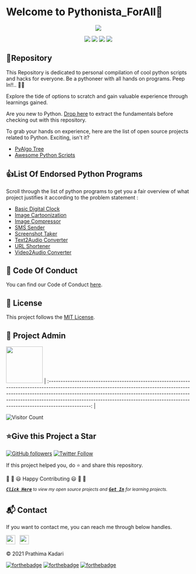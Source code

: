 # Welcome to Pythonista_ForAll👋

<p align="center">
<img src="https://github.com/prathimacode-hub/prathimacode-hub/blob/main/CoverPhotos/Pythonista-For-All.png"></a>
</p>
<p align="center">
<a href="https://github.com/prathimacode-hub"><img src="https://img.shields.io/badge/PRs-welcome-brightgreen.svg?style=flat&logo=github"></a> 
<a href="https://github.com/prathimacode-hub"><img src="https://img.shields.io/badge/Open%20Source-%F0%9F%A4%8D-Green"></a> 
<a href="https://github.com/prathimacode-hub"><img src="https://img.shields.io/static/v1.svg?label=Contributions&message=Welcome&color=0059b3&style=flat-square"></a>
<a href="https://github.com/prathimacode-hub"><img src="https://img.shields.io/maintenance/yes/2022"></a>
</p> 


<h2>📌Repository</h2>

This Repository is dedicated to personal compilation of cool python scripts and hacks for everyone. Be a pythoneer with all hands on programs. Peep In!!.. 🤩🚀

Explore the tide of options to scratch and gain valuable experience through learnings gained. 

Are you new to Python. [Drop here](https://github.com/prathimacode-hub/Learn-Python-For-Beginners) to extract the fundamentals before checking out with this repository.

To grab your hands on experience, here are the list of open source projects related to Python. Exciting, isn't it?

- [PyAlgo Tree](https://github.com/prathimacode-hub/PyAlgo-Tree)
- [Awesome Python Scripts](https://github.com/prathimacode-hub/Awesome_Python_Scripts)


<h2>👍List Of Endorsed Python Programs</h2>

Scroll through the list of python programs to get you a fair overview of what project justifies it according to the problem statement :

- [Basic Digital Clock](https://github.com/prathimacode-hub/Pythonista_ForAll/tree/main/Basic_Digital_Clock)
- [Image Cartoonization](https://github.com/prathimacode-hub/Pythonista_ForAll/tree/main/Image_Cartoonization)
- [Image Compressor](https://github.com/prathimacode-hub/Pythonista_ForAll/tree/main/Image_Compressor)
- [SMS Sender](https://github.com/prathimacode-hub/Pythonista_ForAll/tree/main/SMS_Sender)
- [Screenshot Taker](https://github.com/prathimacode-hub/Pythonista_ForAll/tree/main/Screenshot_Taker)
- [Text2Audio Converter](https://github.com/prathimacode-hub/Pythonista_ForAll/tree/main/Text2Audio_Converter)
- [URL Shortener](https://github.com/prathimacode-hub/Pythonista_ForAll/tree/main/URL_Shortener)
- [Video2Audio Converter](https://github.com/prathimacode-hub/Pythonista_ForAll/tree/main/Video2Audio_Converter)


<h2>📜 Code Of Conduct</h2>

You can find our Code of Conduct [here](https://github.com/prathimacode-hub/Pythonista_ForAll/blob/main/CODE_OF_CONDUCT.md).


<h2>📝 License</h2>  

This project follows the [MIT License](https://github.com/prathimacode-hub/Pythonista_ForAll/blob/main/LICENSE).


<h2>🙂 Project Admin</h2>

<a href="https://github.com/prathimacode-hub"><img src="https://github.com/prathimacode-hub/prathimacode-hub/blob/main/Prathima%20updated%20profile%20pic.jpg" width=100px height=100px /></a>
| :------------------------------------------------------------------------------------------------------------------------------------------------------------------------------------------------------------------------------------------------------------------------------------------------------------------------------------------: |

![Visitor Count](https://profile-counter.glitch.me/{prathimacode-hub}/count.svg)


<h2>⭐Give this Project a Star</h2>

[![GitHub followers](https://img.shields.io/github/followers/prathimacode-hub.svg?label=Follow%20@prathimacode-hub&style=social)](https://github.com/prathimak88/)  [![Twitter Follow](https://img.shields.io/twitter/follow/prathimak88?style=social)](https://twitter.com/prathimak88)

If this project helped you, do ⭐ and share this repository.

🎉 🎊 😃 Happy Contributing 😃 🎊 🎉

<sup><kbd>***[Click Here](https://github.com/prathimacode-hub/prathimacode-hub/blob/main/Projects/OpenSource-Projects.md)***</kbd> *to view my open source projects and</sup>*  <sup><kbd>***[Get In](https://github.com/prathimacode-hub/prathimacode-hub/blob/main/GitHub%20Projects/Learning-Projects.md)***</kbd> *for learning projects.</sup>* <br>
</td>


<h2>📬 Contact</h2>

If you want to contact me, you can reach me through below handles.

<a href="https://twitter.com/prathimak88"><img src="https://upload.wikimedia.org/wikipedia/fr/thumb/c/c8/Twitter_Bird.svg/1200px-Twitter_Bird.svg.png" width="25"></img></a>&nbsp;&nbsp; <a href="https://www.linkedin.com/in/prathima-kadari/"><img src="https://www.felberpr.com/wp-content/uploads/linkedin-logo.png" width="25"></img></a>

© 2021 Prathima Kadari


[![forthebadge](https://forthebadge.com/images/badges/built-with-love.svg)](https://forthebadge.com) [![forthebadge](https://forthebadge.com/images/badges/built-by-developers.svg)](https://forthebadge.com) [![forthebadge](https://forthebadge.com/images/badges/built-with-swag.svg)](https://forthebadge.com) 

